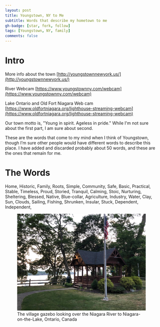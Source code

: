 ```yaml
---
layout: post
title: Youngstown, NY to Me
subtitle: Words that describe my hometown to me
gh-badge: [star, fork, follow]
tags: [Youngstown, NY, family]
comments: false
---
```


# Intro 

More info about the town [http://youngstownnewyork.us/](http://youngstownnewyork.us/)

River Webcam [https://www.youngstownny.com/webcam](https://www.youngstownny.com/webcam)

Lake Ontario and Old Fort Niagara Web cam [https://www.oldfortniagara.org/lighthouse-streaming-webcam](https://www.oldfortniagara.org/lighthouse-streaming-webcam)

Our town motto is, "Young in spirit. Ageless in pride." While I'm not sure about the first part, I am sure about second.

These are the words that come to my mind when I think of Youngstown, though I’m sure other people would have different words to describe this place. I have added and discarded probably about 50 words, and these are the ones that remain for me.

# The Words

Home, Historic, Family, Roots, Simple, Community, Safe, Basic, Practical, Stable, Timeless, Proud, Storied, Tranquil, Calming, Stoic, Nurturing, Sheltering, Blessed, Native, Blue-collar, Agriculture, Industry, Water, Clay, Sun, Clouds, Sailing, Fishing,  Shrunken, Insular, Stuck, Dependent, Independent,

<figure>
    <img src="/assets/uploads/YNYgazebo.jpg"
         alt="Gazebo, Youngstown, NY" width="600">
    <figcaption>The village gazebo looking over the Niagara River to Niagara-on-the-Lake, Ontario, Canada</figcaption>
</figure>